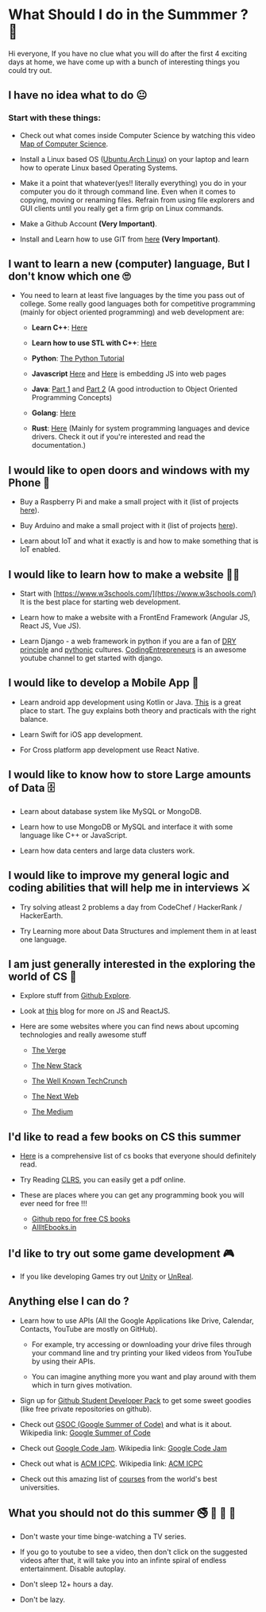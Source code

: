 # What Should I do in the Summmer ? 🤔

Hi everyone, If you have no clue what you will do after the first 4 exciting days at home, we have come up with a bunch of interesting things you could try out.


## I have no idea what to do 😐

### Start with these things:

* Check out what comes inside Computer Science by watching this video [Map of Computer Science](https://youtu.be/SzJ46YA_RaA).

* Install a Linux based OS ([Ubuntu](https://www.ubuntu.com/desktop),[Arch Linux](https://www.archlinux.org/)) on your laptop and learn how to operate Linux based Operating Systems.

* Make it a point that whatever(yes!! literally everything) you do in your computer you do it through command line. Even when it comes to copying, moving or renaming files. Refrain from using file explorers and GUI clients until you really get a firm grip on Linux commands.

* Make a Github Account **(Very Important)**.

* Install and Learn how to use GIT from [here](https://git-scm.com/) **(Very Important)**.

## I want to learn a new (computer) language, But I don't know which one 🙄

* You need to learn at least five languages by the time you pass out of college. Some really good languages both for competitive programming (mainly for object oriented programming) and web development are: 

	* **Learn C++**: [Here](http://www.learncpp.com/cpp-tutorial/01-introduction-to-these-tutorials/)

	* **Learn how to use STL with C++**: [Here](https://www.topcoder.com/community/data-science/data-science-tutorials/power-up-c-with-the-standard-template-library-part-1/)

	* **Python**: [The Python Tutorial](https://docs.python.org/3/tutorial/)

	* **Javascript** [Here](https://www.w3schools.com/js/default.asp) and [Here](https://developer.mozilla.org/en-US/docs/Learn/Getting_started_with_the_web/JavaScript_basics) is embedding JS into web pages

	* **Java**: [Part 1](http://mooc.fi/courses/2013/programming-part-1/) and [Part 2](http://mooc.fi/courses/2013/programming-part-2/) (A good introduction to Object Oriented Programming Concepts)

	* **Golang**: [Here](https://golang.org/)

	* **Rust**: [Here](https://www.rust-lang.org/en-US/) (Mainly for system programming languages and device drivers. Check it out if you're interested and read the documentation.)


## I would like to open doors and windows with my Phone 🤖
  
* Buy a Raspberry Pi and make a small project with it (list of projects [here](https://circuitdigest.com/simple-raspberry-pi-projects-for-beginners)).

* Buy Arduino and make a small project with it (list of projects [here](https://www.meetup.com/Bend-Arduino-Group/messages/65762292/?_cookie-check=kTIC62wwRBcvcbzE)).

* Learn about IoT and what it exactly is and how to make something that is IoT enabled.

## I would like to learn how to make a website 👨‍🎨

* Start with [https://www.w3schools.com/](https://www.w3schools.com/)
It is the best place for starting web development.

* Learn how to make a website with a FrontEnd Framework (Angular JS, React JS, Vue JS).

* Learn Django - a web framework in python if you are a fan of [DRY principle](https://en.wikipedia.org/wiki/Don%27t_repeat_yourself) and [pythonic](https://stackoverflow.com/questions/25011078/what-does-pythonic-mean) cultures.
	[CodingEntrepreneurs](https://www.youtube.com/playlist?list=PLEsfXFp6DpzQFqfCur9CJ4QnKQTVXUsRy) is an awesome youtube channel to get started with django.


## I would like to develop a Mobile App 📱

* Learn android app development using Kotlin or Java. [This](https://www.youtube.com/playlist?list=PL1q3ROAofjeOUwh7lPBnGbg__DUodwLN7) is a great place to start. The guy explains both theory and practicals with the right balance.

* Learn Swift for iOS app development.

* For Cross platform app development use React Native.


## I would like to know how to store Large amounts of Data 🗄

* Learn about database system like MySQL or MongoDB.

* Learn how to use MongoDB or MySQL and interface it with some language like C++ or JavaScript.

* Learn how data centers and large data clusters work.


## I would like to improve my general logic and coding abilities that will help me in interviews ⚔

* Try solving atleast 2 problems a day from CodeChef / HackerRank / HackerEarth.

* Try Learning more about Data Structures and implement them in at least one language.

## I am just generally interested in the exploring the world of CS 🔭

* Explore stuff from [Github Explore](https://github.com/explore).

* Look at [this](https://www.javascriptstuff.com/articles/) blog for more on JS and ReactJS.

* Here are some websites where you can find news about upcoming technologies and really awesome stuff

  * [The Verge](https://www.theverge.com/)

  * [The New Stack](https://thenewstack.io/)

  * [The Well Known TechCrunch](https://techcrunch.com/)

  * [The Next Web](https://techcrunch.com/)

  * [The Medium](https://medium.com/topic/technology)

  

## I'd like to read a few books on CS this summer 

* [Here](https://github.com/cs-books/influential-cs-books) is a comprehensive list of cs books that everyone should definitely read.

* Try Reading [CLRS](https://www.amazon.in/Introduction-Algorithms-3e-Thomas-Cormen/dp/0262033844), you can easily get a pdf online.

* These are places where you can get any programming book you will ever need for free !!!
	* [Github repo for free CS books](https://github.com/EbookFoundation/free-programming-books/blob/master/free-programming-books.md)
	* [AllItEbooks.in](http://www.allitebooks.in/)


## I'd like to try out some game development 🎮

* If you like developing Games try out [Unity](https://unity3d.com/learn/tutorials) or [UnReal](https://www.unrealengine.com/en-US/what-is-unreal-engine-4).


## Anything else I can do ?

* Learn how to use APIs (All the Google Applications like Drive, Calendar, Contacts, YouTube are mostly on GitHub).

  * For example, try accessing or downloading your drive files through your command line and try printing your liked videos from YouTube by using their APIs. 

  * You can imagine anything more you want and play around with them which in turn gives motivation.

* Sign up for [Github Student Developer Pack](https://education.github.com/pack) to get some sweet goodies (like free private repositories on github).

* Check out [GSOC (Google Summer of Code)](https://summerofcode.withgoogle.com/about/) and what is it about. Wikipedia link: [Google Summer of Code](https://en.wikipedia.org/wiki/Google_Summer_of_Code)

* Check out [Google Code Jam](https://code.google.com/codejam/about). Wikipedia link: [Google Code Jam](https://en.wikipedia.org/wiki/Google_Code_Jam)

* Check out what is [ACM ICPC](https://icpc.baylor.edu/). Wikipedia link: [ACM ICPC](https://en.wikipedia.org/wiki/ACM_International_Collegiate_Programming_Contest)

* Check out this amazing list of [courses](https://github.com/prakhar1989/awesome-courses) from the world's best universities.

## What you should not do this summer 🚭 🚯 📵 🔞

* Don't waste your time binge-watching a TV series.

* If you go to youtube to see a video, then don't click on the suggested videos after that, it will take you into an infinte spiral of endless entertainment. Disable autoplay.

* Don't sleep 12+ hours a day.

* Don't be lazy.


